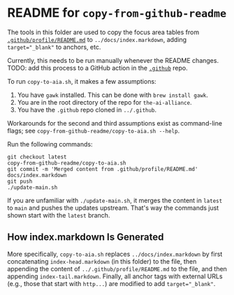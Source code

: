 # README for `copy-from-github-readme`

The tools in this folder are used to copy the focus area tables from [`.github/profile/README.md`](https://github.com/The-AI-Alliance/.github/blob/main/profile/README.md) to `../docs/index.markdown`, adding `target="_blank"` to anchors, etc.

Currently, this needs to be run manually whenever the README changes. TODO: add this process to a GitHub action in the [`.github`](https://github.com/The-AI-Alliance/.github) repo.

To run `copy-to-aia.sh`, it makes a few assumptions:

1. You have `gawk` installed. This can be done with `brew install gawk`.
2. You are in the root directory of the repo for `the-ai-alliance`.
3. You have the `.github` repo cloned in `../.github`.

Workarounds for the second and third assumptions exist as command-line flags; see `copy-from-github-readme/copy-to-aia.sh --help`.

Run the following commands:

```shell
git checkout latest
copy-from-github-readme/copy-to-aia.sh
git commit -m 'Merged content from .github/profile/README.md' docs/index.markdown
git push
./update-main.sh
```

If you are unfamiliar with `./update-main.sh`, it merges the content in `latest` to `main` and pushes the updates upstream. That's way the commands just shown start with the `latest` branch.

## How index.markdown Is Generated

More specifically, `copy-to-aia.sh` replaces `../docs/index.markdown` by first concatenating `index-head.markdown` (in this folder) to the file, then appending the content of `../.github/profile/README.md` to the file, and then appending `index-tail.markdown`. Finally, all anchor tags with external URLs (e.g., those that start with `http...`) are modified to add `target="_blank"`.

